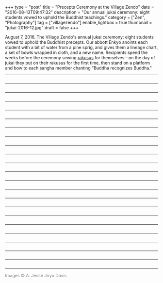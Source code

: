 +++
type = "post"
title = "Precepts Ceremony at the Village Zendo"
date = "2016-08-13T09:47:32"
description = "Our annual jukai ceremony: eight students vowed to uphold the Buddhist teachings."
category = ["Zen", "Photography"]
tag = ["villagezendo"]
enable_lightbox = true
thumbnail = "jukai-2016-12.jpg"
draft = false
+++

<p>August 7, 2016. The Village Zendo's annual jukai ceremony: eight students vowed to uphold the Buddhist precepts. Our abbott Enkyo anoints each student with a bit of water from a pine sprig, and gives them a lineage chart, a set of bowls wrapped in cloth, and a new name. Recipients spend the weeks before the ceremony sewing <a href="https://en.wikipedia.org/wiki/Rakusu">rakusus</a> for themselves&mdash;on the day of jukai they put on their rakusus for the first time, then stand on a platform and bow to each sangha member chanting "Buddha recognizes Buddha."</p>
<hr />
<p><img alt="" src="jukai-2016-01.jpg" /></p>
<hr />
<p><img alt="" src="jukai-2016-02.jpg" /></p>
<hr />
<p><img alt="" src="jukai-2016-03.jpg" /></p>
<hr />
<p><img alt="" src="jukai-2016-04.jpg" /></p>
<hr />
<p><img alt="" src="jukai-2016-05.jpg" /></p>
<hr />
<p><img alt="" src="jukai-2016-06.jpg" /></p>
<hr />
<p><img alt="" src="jukai-2016-07.jpg" /></p>
<hr />
<p><img alt="" src="jukai-2016-08.jpg" /></p>
<hr />
<p><img alt="" src="jukai-2016-09.jpg" /></p>
<hr />
<p><img alt="" src="jukai-2016-10.jpg" /></p>
<hr />
<p><img alt="" src="jukai-2016-11.jpg" /></p>
<hr />
<p><img alt="" src="jukai-2016-12.jpg" /></p>
<hr />
<p><img alt="" src="jukai-2016-13.jpg" /></p>
<hr />
<p><img alt="" src="jukai-2016-14.jpg" /></p>
<hr />
<p><img alt="" src="jukai-2016-15.jpg" /></p>
<hr />
<p><img alt="" src="jukai-2016-16.jpg" /></p>
<hr />
<p><img alt="" src="jukai-2016-17.jpg" /></p>
<hr />
<p><img alt="" src="jukai-2016-18.jpg" /></p>
<hr />
<p><img alt="" src="jukai-2016-19.jpg" /></p>
<hr />
<p><img alt="" src="jukai-2016-20.jpg" /></p>
<hr />
<p><img alt="" src="jukai-2016-21.jpg" /></p>
<hr />
<p><img alt="" src="jukai-2016-22.jpg" /></p>
<hr />
<p><span style="color: gray">Images &copy; A. Jesse Jiryu Davis</span></p>
